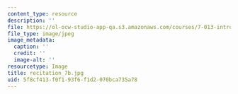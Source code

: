 ```yaml
---
content_type: resource
description: ''
file: https://ol-ocw-studio-app-qa.s3.amazonaws.com/courses/7-013-introductory-biology-spring-2018/5f8cf413f0f193f6f1d2070bca735a78_recitation_7b.jpg
file_type: image/jpeg
image_metadata:
  caption: ''
  credit: ''
  image-alt: ''
resourcetype: Image
title: recitation_7b.jpg
uid: 5f8cf413-f0f1-93f6-f1d2-070bca735a78
---
```

